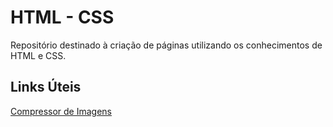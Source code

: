 # HTML - CSS
Repositório destinado à criação de páginas utilizando os conhecimentos de HTML e CSS.
## Links Úteis
<a href="https://tinypng.com/" target="_blank">Compressor de Imagens<a/>
